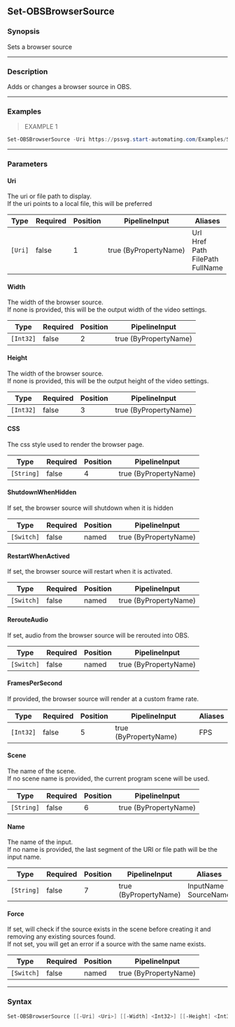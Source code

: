 Set-OBSBrowserSource
--------------------

### Synopsis
Sets a browser source

---

### Description

Adds or changes a browser source in OBS.

---

### Examples
> EXAMPLE 1

```PowerShell
Set-OBSBrowserSource -Uri https://pssvg.start-automating.com/Examples/Stars.svg
```

---

### Parameters
#### **Uri**
The uri or file path to display.    
If the uri points to a local file, this will be preferred

|Type   |Required|Position|PipelineInput        |Aliases                                        |
|-------|--------|--------|---------------------|-----------------------------------------------|
|`[Uri]`|false   |1       |true (ByPropertyName)|Url<br/>Href<br/>Path<br/>FilePath<br/>FullName|

#### **Width**
The width of the browser source.    
If none is provided, this will be the output width of the video settings.

|Type     |Required|Position|PipelineInput        |
|---------|--------|--------|---------------------|
|`[Int32]`|false   |2       |true (ByPropertyName)|

#### **Height**
The width of the browser source.    
If none is provided, this will be the output height of the video settings.

|Type     |Required|Position|PipelineInput        |
|---------|--------|--------|---------------------|
|`[Int32]`|false   |3       |true (ByPropertyName)|

#### **CSS**
The css style used to render the browser page.

|Type      |Required|Position|PipelineInput        |
|----------|--------|--------|---------------------|
|`[String]`|false   |4       |true (ByPropertyName)|

#### **ShutdownWhenHidden**
If set, the browser source will shutdown when it is hidden

|Type      |Required|Position|PipelineInput        |
|----------|--------|--------|---------------------|
|`[Switch]`|false   |named   |true (ByPropertyName)|

#### **RestartWhenActived**
If set, the browser source will restart when it is activated.

|Type      |Required|Position|PipelineInput        |
|----------|--------|--------|---------------------|
|`[Switch]`|false   |named   |true (ByPropertyName)|

#### **RerouteAudio**
If set, audio from the browser source will be rerouted into OBS.

|Type      |Required|Position|PipelineInput        |
|----------|--------|--------|---------------------|
|`[Switch]`|false   |named   |true (ByPropertyName)|

#### **FramesPerSecond**
If provided, the browser source will render at a custom frame rate.

|Type     |Required|Position|PipelineInput        |Aliases|
|---------|--------|--------|---------------------|-------|
|`[Int32]`|false   |5       |true (ByPropertyName)|FPS    |

#### **Scene**
The name of the scene.    
If no scene name is provided, the current program scene will be used.

|Type      |Required|Position|PipelineInput        |
|----------|--------|--------|---------------------|
|`[String]`|false   |6       |true (ByPropertyName)|

#### **Name**
The name of the input.    
If no name is provided, the last segment of the URI or file path will be the input name.

|Type      |Required|Position|PipelineInput        |Aliases                 |
|----------|--------|--------|---------------------|------------------------|
|`[String]`|false   |7       |true (ByPropertyName)|InputName<br/>SourceName|

#### **Force**
If set, will check if the source exists in the scene before creating it and removing any existing sources found.    
If not set, you will get an error if a source with the same name exists.

|Type      |Required|Position|PipelineInput        |
|----------|--------|--------|---------------------|
|`[Switch]`|false   |named   |true (ByPropertyName)|

---

### Syntax
```PowerShell
Set-OBSBrowserSource [[-Uri] <Uri>] [[-Width] <Int32>] [[-Height] <Int32>] [[-CSS] <String>] [-ShutdownWhenHidden] [-RestartWhenActived] [-RerouteAudio] [[-FramesPerSecond] <Int32>] [[-Scene] <String>] [[-Name] <String>] [-Force] [<CommonParameters>]
```
